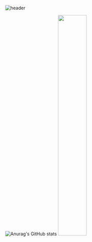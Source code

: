  
![header](https://capsule-render.vercel.app/api?type=waving&color=gradient&height=120&animation=fadeIn&section=footer&text=🚗🚘🚛&fontAlign=70)



![Anurag's GitHub stats](https://github-readme-stats.vercel.app/api?username=sangy227&show_icons=true&theme=radical)
<a href="s">
  <img src="https://github-readme-stats.vercel.app/api?username=sangy227&theme=tokyonight&show_icons=true" width="42%" />
</a>

